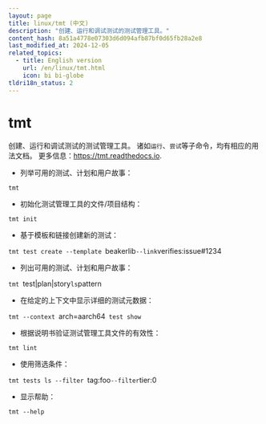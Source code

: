 ```yaml
---
layout: page
title: linux/tmt (中文)
description: "创建、运行和调试测试的测试管理工具。"
content_hash: 8a51a4778e07303d6d094afb87bf0d65fb28a2e8
last_modified_at: 2024-12-05
related_topics:
  - title: English version
    url: /en/linux/tmt.html
    icon: bi bi-globe
tldri18n_status: 2
---
```

# tmt

创建、运行和调试测试的测试管理工具。
诸如`运行`、`尝试`等子命令，均有相应的用法文档。
更多信息：<https://tmt.readthedocs.io>.

- 列举可用的测试、计划和用户故事：

`tmt`

- 初始化测试管理工具的文件/项目结构：

`tmt init`

- 基于模板和链接创建新的测试：

`tmt test create --template `<span class="tldr-var badge badge-pill bg-dark-lm bg-white-dm text-white-lm text-dark-dm font-weight-bold">beakerlib</span>` --link `<span class="tldr-var badge badge-pill bg-dark-lm bg-white-dm text-white-lm text-dark-dm font-weight-bold">verifies:issue#1234</span>

- 列出可用的测试、计划和用户故事：

`tmt `<span class="tldr-var badge badge-pill bg-dark-lm bg-white-dm text-white-lm text-dark-dm font-weight-bold">test|plan|story</span>` ls `<span class="tldr-var badge badge-pill bg-dark-lm bg-white-dm text-white-lm text-dark-dm font-weight-bold">pattern</span>

- 在给定的上下文中显示详细的测试元数据：

`tmt --context `<span class="tldr-var badge badge-pill bg-dark-lm bg-white-dm text-white-lm text-dark-dm font-weight-bold">arch=aarch64</span>` test show`

- 根据说明书验证测试管理工具文件的有效性：

`tmt lint`

- 使用筛选条件：

`tmt tests ls --filter `<span class="tldr-var badge badge-pill bg-dark-lm bg-white-dm text-white-lm text-dark-dm font-weight-bold">tag:foo</span>` --filter `<span class="tldr-var badge badge-pill bg-dark-lm bg-white-dm text-white-lm text-dark-dm font-weight-bold">tier:0</span>

- 显示帮助：

`tmt --help`

